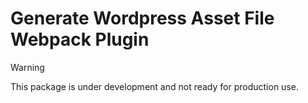 # Generate Wordpress Asset File Webpack Plugin

> [!WARNING]
> This package is under development and not ready for production use.
